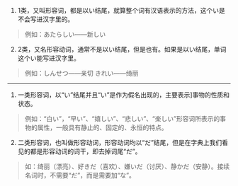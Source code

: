 


1. 1类，又叫形容词，都是以い结尾，就算整个词有汉语表示的方法，这个い是不会写进汉字里的。
  >例如：あたらしい——新しい


2. 2类，又名形容动词，通常不是以い结尾，但是也有。如果是以い结尾，单词这个い能写进汉字里。
  >例如：しんせつ——亲切
  きれい——绮丽


***


1. 一类形容词，以“い”结尾并且“い”是作为假名出现的，主要表示]事物的性质和状态。
  >例如：“白い”，“早い”、“嬉しい”、“悲しい”、“楽しい”形容词所表示的事物的属性，一般具有静止的、固定的、永恒的特点。

2. 二类形容词，也叫做形容动词，形容动词均以“だ”结尾，但是在字典上我们看见的都是形容动词的词干，即去掉词尾“だ”。
  >如：绮丽（漂亮）、好きだ（喜欢）、嫌いだ（讨厌）、静かだ（安静）。接续名词时，不需要“だ”，而是需要加“な”。
